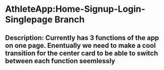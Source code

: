 # AthleteApp:Home-Signup-Login-Singlepage Branch

## Description: Currently has 3 functions of the app on one page. Enentually we need to make a cool transition for the center card to be able to switch between each function seemlessly
